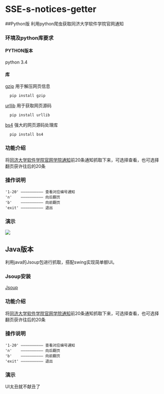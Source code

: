# SSE-s-notices-getter
##Python版
利用python爬虫获取同济大学软件学院官网通知

### 环境及python库要求
#### PYTHON版本
  python 3.4
#### 库
 [gzip](http://www.gzip.org/)
  用于解压网页信息</br>
  
      pip install gzip
  
 [urllib](https://docs.python.org/2/library/urllib.html)
  用于获取网页源码</br>
  
      pip install urllib
  
 [bs4](http://www.crummy.com/software/BeautifulSoup/bs4/doc/)
  强大的网页源码处理库</br>
  
      pip install bs4
  
### 功能介绍
 将[同济大学软件学院官网学院通知](http://www.crummy.com/software/BeautifulSoup/bs4/doc/)前20条通知抓取下来，可选择查看，也可选择翻页获许往后的20条
 
### 操作说明
    '1-20' —————————— 查看对应编号通知
    'n'    —————————— 向后翻页
    'b'    —————————— 向前翻页
    'exit' —————————— 退出

### 演示
 ![](https://github.com/Hjyheart/SSE-s-notices-getter/blob/master/Python%E7%89%88/%E5%B1%8F%E5%B9%95%E5%BF%AB%E7%85%A7%202016-03-07%20%E4%B8%8B%E5%8D%886.13.15.png)

## Java版本
利用java的Jsoup包进行抓取，搭配swing实现简单额UI。

### Jsoup安装
[Jsoup](http://jsoup.org/download)

### 功能介绍
 将[同济大学软件学院官网学院通知](http://www.crummy.com/software/BeautifulSoup/bs4/doc/)前20条通知抓取下来，可选择查看，也可选择翻页获许往后的20条
 
### 操作说明
    '1-20' —————————— 查看对应编号通知
    'n'    —————————— 向后翻页
    'b'    —————————— 向前翻页
    'exit' —————————— 退出

### 演示
UI太丑就不献丑了
